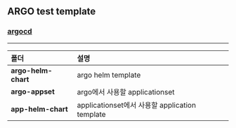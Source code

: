 ## ARGO test template

### [argocd](https://github.com/argoproj/argo-helm/tree/main/charts/argo-cd)
---

|폴더|설명|
|:---|:---|
|**argo-helm-chart**|argo helm template|
|**argo-appset**|argo에서 사용할 applicationset|
|**app-helm-chart**|applicationset에서 사용할 application template|
